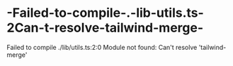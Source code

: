 # -Failed-to-compile-.-lib-utils.ts-2Can-t-resolve-tailwind-merge-
 Failed to compile ./lib/utils.ts:2:0 Module not found: Can't resolve 'tailwind-merge'
